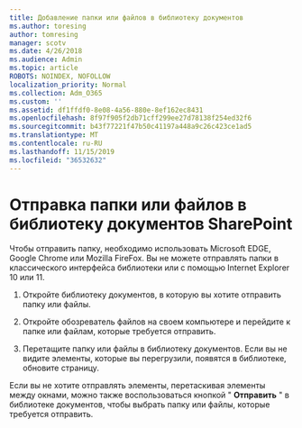 ```yaml
---
title: Добавление папки или файлов в библиотеку документов
ms.author: toresing
author: tomresing
manager: scotv
ms.date: 4/26/2018
ms.audience: Admin
ms.topic: article
ROBOTS: NOINDEX, NOFOLLOW
localization_priority: Normal
ms.collection: Adm_O365
ms.custom: ''
ms.assetid: df1ffdf0-8e08-4a56-880e-8ef162ec8431
ms.openlocfilehash: 8f97f905f2db71cff299ee27d78138f254ed32f6
ms.sourcegitcommit: b43f77221f47b50c41197a448a9c26c423ce1ad5
ms.translationtype: MT
ms.contentlocale: ru-RU
ms.lasthandoff: 11/15/2019
ms.locfileid: "36532632"
---
```

# <a name="upload-a-folder-or-files-to-a-sharepoint-document-library"></a>Отправка папки или файлов в библиотеку документов SharePoint

Чтобы отправить папку, необходимо использовать Microsoft EDGE, Google Chrome или Mozilla FireFox. Вы не можете отправлять папки в классического интерфейса библиотеки или с помощью Internet Explorer 10 или 11.
  
1. Откройте библиотеку документов, в которую вы хотите отправить папку или файлы.
    
2. Откройте обозреватель файлов на своем компьютере и перейдите к папке или файлам, которые требуется отправить.
    
3. Перетащите папку или файлы в библиотеку документов. Если вы не видите элементы, которые вы перегрузили, появятся в библиотеке, обновите страницу. 
    
Если вы не хотите отправлять элементы, перетаскивая элементы между окнами, можно также воспользоваться кнопкой " **Отправить** " в библиотеке документов, чтобы выбрать папку или файлы, которые требуется отправить. 
  

